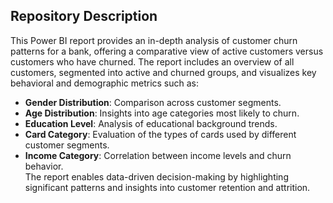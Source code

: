 ## Repository Description
This Power BI report provides an in-depth analysis of customer churn patterns for a bank, offering a comparative view of active customers versus customers who have churned. The report includes an overview of all customers, segmented into active and churned groups, and visualizes key behavioral and demographic metrics such as:

* **Gender Distribution**: Comparison across customer segments.
* **Age Distribution**: Insights into age categories most likely to churn.
* **Education Level**: Analysis of educational background trends.
* **Card Category**: Evaluation of the types of cards used by different customer segments.
* **Income Category**: Correlation between income levels and churn behavior. <br>
The report enables data-driven decision-making by highlighting significant patterns and insights into customer retention and attrition.

